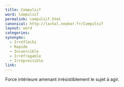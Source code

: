 ```yaml
---
title: Compulsif
word: Compulsif
permalink: compulsif.html
canonical: http://lachal.neamar.fr/Compulsif
layout: word
categories:
synonyms:
  - Irréfléchi
  - Rapide
  - Incoercible
  - Irréfragable
  - Irrépressible
link: 
---
```


Force intérieure amenant irrésistiblement le sujet à agir.

